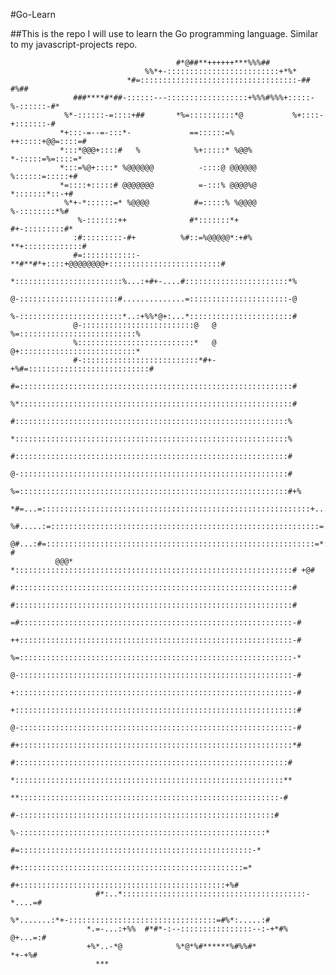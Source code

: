 #Go-Learn

##This is the repo I will use to learn the Go programming language. Similar to my javascript-projects repo.

                                                                                                     
                                                                                                     
                                                                                                     
                                         #*@##**++++++***%%%##                                       
                                  %%*+-:::::::::::::::::::::::::+*%*                                 
                              *#=:::::::::::::::::::::::::::::::::::-##    #%##                      
                  ###****#*##-::::::---::::::::::::::::::+%%%#%%%+:::::-%-::::::-#*                  
                %*-::::::-=::::+##       *%=::::::::::*@           %+::::-+:::::::-#                 
               *+:::-=--=-:::*-             ==::::::=%              ++:::::+@@=::::=#                
               *:::*@@@+::::#   %            %+:::::* %@@%           *-:::::=%=::::=*                
               *:::=%@+::::* %@@@@@@          -::::@ @@@@@@           %::::::=:::::+#                
               *=::::+:::::# @@@@@@@          =-:::% @@@@%@           *:::::::*::-+#                 
                %*+-*::::::=* %@@@@          #=:::::% %@@@@          %-::::::::*%#                   
                   %-:::::::++              #*:::::::*+            #+-:::::::::#*                    
                  :#:::::::::-#+          %#::=%@@@@@*:+#%      **+:::::::::::::#                    
                  #=::::::::::::-**#**#*+::::+@@@@@@@@+:::::::::::::::::::::::::#                    
                  *::::::::::::::::::::::::%...:+#+-....#:::::::::::::::::::::::*%                   
                  @-::::::::::::::::::::::#..............=::::::::::::::::::::::-@                   
                  %-:::::::::::::::::::::::*..:+%%*@+:...*:::::::::::::::::::::::#                   
                  @-:::::::::::::::::::::::::@   @   %=::::::::::::::::::::::::::%                   
                  %::::::::::::::::::::::::::*   @   @+::::::::::::::::::::::::::*                   
                  #-::::::::::::::::::::::::::*#+-+%#=:::::::::::::::::::::::::::#                   
                  #=:::::::::::::::::::::::::::::::::::::::::::::::::::::::::::::#                   
                  %*:::::::::::::::::::::::::::::::::::::::::::::::::::::::::::::#                   
                   #:::::::::::::::::::::::::::::::::::::::::::::::::::::::::::::%                   
                   *:::::::::::::::::::::::::::::::::::::::::::::::::::::::::::::%                   
                   #:::::::::::::::::::::::::::::::::::::::::::::::::::::::::::::#                   
                   @-::::::::::::::::::::::::::::::::::::::::::::::::::::::::::::#                   
                   %=::::::::::::::::::::::::::::::::::::::::::::::::::::::::::::#+%                 
              *#=...=::::::::::::::::::::::::::::::::::::::::::::::::::::::::::::+...+*#             
            %#.....:=::::::::::::::::::::::::::::::::::::::::::::::::::::::::::::=.....*%            
             @#...:#=::::::::::::::::::::::::::::::::::::::::::::::::::::::::::::=*:..-#             
              @@@* *::::::::::::::::::::::::::::::::::::::::::::::::::::::::::::::# +@#              
                   #::::::::::::::::::::::::::::::::::::::::::::::::::::::::::::::#                  
                   #::::::::::::::::::::::::::::::::::::::::::::::::::::::::::::::#                  
                  =#:::::::::::::::::::::::::::::::::::::::::::::::::::::::::::::-#                  
                  ++:::::::::::::::::::::::::::::::::::::::::::::::::::::::::::::-#                  
                  %=:::::::::::::::::::::::::::::::::::::::::::::::::::::::::::::-*                  
                  @-:::::::::::::::::::::::::::::::::::::::::::::::::::::::::::::-#                  
                  +::::::::::::::::::::::::::::::::::::::::::::::::::::::::::::::-#                  
                  +:::::::::::::::::::::::::::::::::::::::::::::::::::::::::::::::#                  
                  @-:::::::::::::::::::::::::::::::::::::::::::::::::::::::::::::-#                  
                  #+:::::::::::::::::::::::::::::::::::::::::::::::::::::::::::::*#                  
                   #:::::::::::::::::::::::::::::::::::::::::::::::::::::::::::::#                   
                   *::::::::::::::::::::::::::::::::::::::::::::::::::::::::::::**                   
                   **::::::::::::::::::::::::::::::::::::::::::::::::::::::::::-#                    
                    #-:::::::::::::::::::::::::::::::::::::::::::::::::::::::::#                     
                     %-:::::::::::::::::::::::::::::::::::::::::::::::::::::::*                      
                      #=::::::::::::::::::::::::::::::::::::::::::::::::::::-*                       
                       #+::::::::::::::::::::::::::::::::::::::::::::::::::=*                        
                         #+::::::::::::::::::::::::::::::::::::::::::::::+%#                         
                       #*:..*:::::::::::::::::::::::::::::::::::::::::-*....=#                       
                     %*.......:*+-:::::::::::::::::::::::::::::::::=#%*:.....:#                      
                     *.=-...:+%%  #*#*-:--::::::::::::::::--:-+*#%     @+...=:#                      
                     +%*..-*@            %*@*%#******%#%%#*              *+-+%#                      
                       ***                                                                           
                                                                                                     
                                                                                                     
                                                                                                     
                                                                                                     
                                                                                                     
                                                                                                     
                                                                                                     
                                                                                                     
                                                                                                     

